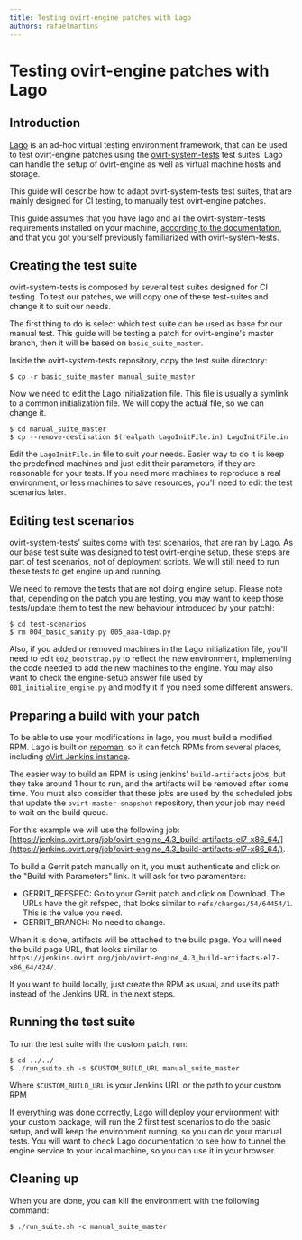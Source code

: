 ```yaml
---
title: Testing ovirt-engine patches with Lago
authors: rafaelmartins
---
```


# Testing ovirt-engine patches with Lago

## Introduction

[Lago](http://lago.readthedocs.io/) is an ad-hoc virtual testing environment framework, that can be used to test ovirt-engine patches using the [ovirt-system-tests](http://ovirt-system-tests.readthedocs.io/en/latest/) test suites. Lago can handle the setup of ovirt-engine as well as virtual machine hosts and storage.

This guide will describe how to adapt ovirt-system-tests test suites, that are mainly designed for CI testing, to manually test ovirt-engine patches.

This guide assumes that you have lago and all the ovirt-system-tests requirements installed on your machine, [according to the documentation](https://ovirt-system-tests.readthedocs.io/en/latest/general/installation/index.html), and that you got yourself previously familiarized with ovirt-system-tests.

## Creating the test suite

ovirt-system-tests is composed by several test suites designed for CI testing. To test our patches, we will copy one of these test-suites and change it to suit our needs.

The first thing to do is select which test suite can be used as base for our manual test. This guide will be testing a patch for ovirt-engine's master branch, then it will be based on `basic_suite_master`.

Inside the ovirt-system-tests repository, copy the test suite directory:

    $ cp -r basic_suite_master manual_suite_master

Now we need to edit the Lago initialization file. This file is usually a symlink to a common initialization file. We will copy the actual file, so we can change it.

    $ cd manual_suite_master
    $ cp --remove-destination $(realpath LagoInitFile.in) LagoInitFile.in

Edit the `LagoInitFile.in` file to suit your needs. Easier way to do it is keep the predefined machines and just edit their parameters, if they are reasonable for your tests. If you need more machines to reproduce a real environment, or less machines to save resources, you'll need to edit the test scenarios later.

## Editing test scenarios

ovirt-system-tests' suites come with test scenarios, that are ran by Lago. As our base test suite was designed to test ovirt-engine setup, these steps are part of test scenarios, not of deployment scripts. We will still need to run these tests to get engine up and running.

We need to remove the tests that are not doing engine setup. Please note that, depending on the patch you are testing, you may want to keep those tests/update them to test the new behaviour introduced by your patch):

    $ cd test-scenarios
    $ rm 004_basic_sanity.py 005_aaa-ldap.py

Also, if you added or removed machines in the Lago initialization file, you'll need to edit `002_bootstrap.py` to reflect the new environment, implementing the code needed to add the new machines to the engine. You may also want to check the engine-setup answer file used by `001_initialize_engine.py` and modify it if you need some different answers.

## Preparing a build with your patch

To be able to use your modifications in lago, you must build a modified RPM. Lago is built on [repoman](https://repoman.readthedocs.io/en/latest/), so it can fetch RPMs from several places, including [oVirt Jenkins instance](https://jenkins.ovirt.org/).

The easier way to build an RPM is using jenkins' `build-artifacts` jobs, but they take around 1 hour to run, and the artifacts will be removed after some time. You must also consider that these jobs are used by the scheduled jobs that update the `ovirt-master-snapshot` repository, then your job may need to wait on the build queue.

For this example we will use the following job: [https://jenkins.ovirt.org/job/ovirt-engine_4.3_build-artifacts-el7-x86_64/](https://jenkins.ovirt.org/job/ovirt-engine_4.3_build-artifacts-el7-x86_64/).

To build a Gerrit patch manually on it, you must authenticate and click on the "Build with Parameters" link. It will ask for two paramenters:

- GERRIT\_REFSPEC: Go to your Gerrit patch and click on Download. The URLs have the git refspec, that looks similar to `refs/changes/54/64454/1`. This is the value you need.
- GERRIT\_BRANCH: No need to change.

When it is done, artifacts will be attached to the build page. You will need the build page URL, that looks similar to `https://jenkins.ovirt.org/job/ovirt-engine_4.3_build-artifacts-el7-x86_64/424/`.

If you want to build locally, just create the RPM as usual, and use its path instead of the Jenkins URL in the next steps.

## Running the test suite

To run the test suite with the custom patch, run:

    $ cd ../../
    $ ./run_suite.sh -s $CUSTOM_BUILD_URL manual_suite_master

Where `$CUSTOM_BUILD_URL` is your Jenkins URL or the path to your custom RPM

If everything was done correctly, Lago will deploy your environment with your custom package, will run the 2 first test scenarios to do the basic setup, and will keep the environment running, so you can do your manual tests. You will want to check Lago documentation to see how to tunnel the engine service to your local machine, so you can use it in your browser.

## Cleaning up

When you are done, you can kill the environment with the following command:

    $ ./run_suite.sh -c manual_suite_master
